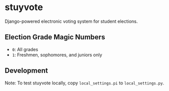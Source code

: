 stuyvote
========

Django-powered electronic voting system for student elections.

Election Grade Magic Numbers
----------------------------
- `0`: All grades
- `1`: Freshmen, sophomores, and juniors only

Development
-----------
Note: To test stuyvote locally, copy `local_settings.pi` to `local_settings.py`.
